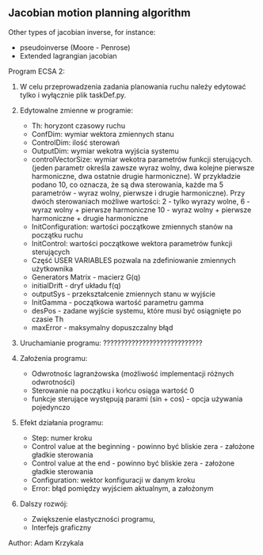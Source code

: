 ## Jacobian motion planning algorithm

Other types of jacobian inverse, for instance:
- pseudoinverse (Moore - Penrose)
- Extended lagrangian jacobian

Program ECSA 2:

1. W celu przeprowadzenia zadania planowania ruchu należy edytować tylko i wyłącznie plik 
taskDef.py. 
2. Edytowalne zmienne w programie:
	- Th: horyzont czasowy ruchu 
	- ConfDim: wymiar wektora zmiennych stanu
	- ControlDim: ilość sterowań 
	- OutputDim: wymiar wekotra wyjścia systemu
	- controlVectorSize: wymiar wekotra parametrów funkcji sterujących. 
		(jeden parametr określa zawsze wyraz wolny, dwa kolejne pierwsze harmoniczne, 
		dwa ostatnie drugie harmoniczne). W przykładzie podano 10, co oznacza, że są dwa 
		sterowania, każde ma 5 parametrów - wyraz wolny, pierwsze i drugie harmoniczne). 
		Przy dwóch sterowaniach możliwe wartości:
		2 - tylko wyrazy wolne, 
		6 - wyraz wolny + pierwsze harmoniczne
		10 - wyraz wolny + pierwsze harmoniczne + drugie harmoniczne
	- InitConfiguration: wartości początkowe zmiennych stanów na początku ruchu
	- InitControl: wartości początkowe wektora parametrów funkcji sterujących
	- Część USER VARIABLES pozwala na zdefiniowanie zmiennych użytkownika
	- Generators Matrix - macierz G(q)
	- initialDrift - dryf układu f(q)
	- outputSys - przekształcenie zmiennych stanu w wyjście 
	- InitGamma - początkowa wartość parametru gamma 
	- desPos - zadane wyjście systemu, które musi być osiągnięte po czasie Th
	- maxError - maksymalny dopuszczalny błąd

3. Uruchamianie programu:
	????????????????????????????

4. Założenia programu: 
	- Odwrotnośc lagranżowska (możliwość implementacji różnych odwrotności)
	- Sterowanie na początku i końcu osiąga wartość 0
	- funkcje sterujące występują parami (sin + cos) - opcja używania pojedynczo
	
5. Efekt działania programu:
	- Step: numer kroku
	- Control value at the beginning - powinno być bliskie zera - założone gładkie sterowania 
	- Control value at the end - powinno być bliskie zera - założone gładkie sterowania 
	- Configuration: wektor konfiguracji w danym kroku
	- Error: błąd pomiędzy wyjściem aktualnym, a założonym

6. Dalszy rozwój:
	- Zwiększenie elastyczności programu, 
	- Interfejs graficzny

Author: Adam Krzykala
